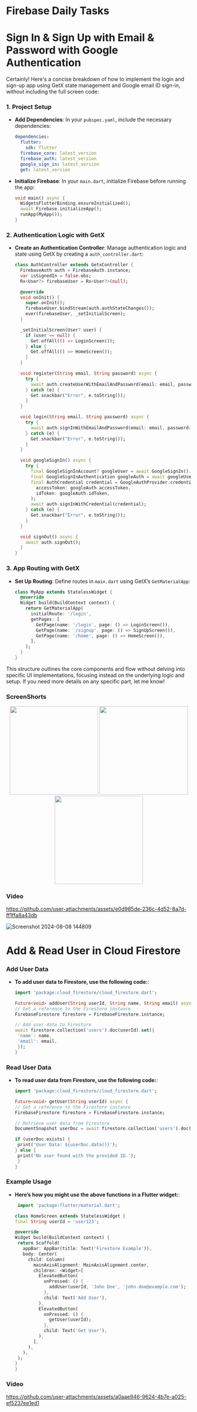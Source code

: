 # Firebase Daily Tasks

# Sign In & Sign Up with Email & Password with Google Authentication

Certainly! Here's a concise breakdown of how to implement the login and sign-up app using GetX state management and Google email ID sign-in, without including the full screen code:

### **1. Project Setup**
- **Add Dependencies**:
  In your `pubspec.yaml`, include the necessary dependencies:
  ```yaml
  dependencies:
    flutter:
      sdk: flutter
    firebase_core: latest_version
    firebase_auth: latest_version
    google_sign_in: latest_version
    get: latest_version
  ```

- **Initialize Firebase**:
  In your `main.dart`, initialize Firebase before running the app:
  ```dart
  void main() async {
    WidgetsFlutterBinding.ensureInitialized();
    await Firebase.initializeApp();
    runApp(MyApp());
  }
  ```

### **2. Authentication Logic with GetX**

- **Create an Authentication Controller**:
  Manage authentication logic and state using GetX by creating a `auth_controller.dart`:
  ```dart
  class AuthController extends GetxController {
    FirebaseAuth auth = FirebaseAuth.instance;
    var isSignedIn = false.obs;
    Rx<User?> firebaseUser = Rx<User?>(null);

    @override
    void onInit() {
      super.onInit();
      firebaseUser.bindStream(auth.authStateChanges());
      ever(firebaseUser, _setInitialScreen);
    }

    _setInitialScreen(User? user) {
      if (user == null) {
        Get.offAll(() => LoginScreen());
      } else {
        Get.offAll(() => HomeScreen());
      }
    }

    void register(String email, String password) async {
      try {
        await auth.createUserWithEmailAndPassword(email: email, password: password);
      } catch (e) {
        Get.snackbar("Error", e.toString());
      }
    }

    void login(String email, String password) async {
      try {
        await auth.signInWithEmailAndPassword(email: email, password: password);
      } catch (e) {
        Get.snackbar("Error", e.toString());
      }
    }

    void googleSignIn() async {
      try {
        final GoogleSignInAccount? googleUser = await GoogleSignIn().signIn();
        final GoogleSignInAuthentication googleAuth = await googleUser!.authentication;
        final AuthCredential credential = GoogleAuthProvider.credential(
          accessToken: googleAuth.accessToken,
          idToken: googleAuth.idToken,
        );
        await auth.signInWithCredential(credential);
      } catch (e) {
        Get.snackbar("Error", e.toString());
      }
    }

    void signOut() async {
      await auth.signOut();
    }
  }
  ```

### **3. App Routing with GetX**

- **Set Up Routing**:
  Define routes in `main.dart` using GetX’s `GetMaterialApp`:
  ```dart
  class MyApp extends StatelessWidget {
    @override
    Widget build(BuildContext context) {
      return GetMaterialApp(
        initialRoute: '/login',
        getPages: [
          GetPage(name: '/login', page: () => LoginScreen()),
          GetPage(name: '/signup', page: () => SignUpScreen()),
          GetPage(name: '/home', page: () => HomeScreen()),
        ],
      );
    }
  }
  ```

This structure outlines the core components and flow without delving into specific UI implementations, focusing instead on the underlying logic and setup. If you need more details on any specific part, let me know!

### ScreenShorts

<p align='center'>
  <img src='https://github.com/user-attachments/assets/13f46404-4351-4595-97c2-5c995a9c9302' width=240>
  <img src='https://github.com/user-attachments/assets/2ef51dc9-aba0-4d35-bd78-3ed2c24073f4' width=240>
  <img src='https://github.com/user-attachments/assets/e2efc0c2-b93c-47ac-a6ff-9127eeb86dd9' width=240>
</p>

### Video
https://github.com/user-attachments/assets/e0d985de-236c-4d52-8a7d-ff1ffa8a43db


![Screenshot 2024-08-08 144809](https://github.com/user-attachments/assets/266a3880-dc6f-4d08-9c90-2908db6339a5)


# Add & Read User in Cloud Firestore

### **Add User Data**

- **To add user data to Firestore, use the following code:**:
   ```dart
  import 'package:cloud_firestore/cloud_firestore.dart';

  Future<void> addUser(String userId, String name, String email) async {
  // Get a reference to the Firestore instance
  FirebaseFirestore firestore = FirebaseFirestore.instance;

  // Add user data to Firestore
  await firestore.collection('users').doc(userId).set({
    'name': name,
    'email': email,
    });
  }
  ```

### **Read User Data**

- **To read user data from Firestore, use the following code:**:
   ```dart
   import 'package:cloud_firestore/cloud_firestore.dart';

  Future<void> getUser(String userId) async {
  // Get a reference to the Firestore instance
  FirebaseFirestore firestore = FirebaseFirestore.instance;

  // Retrieve user data from Firestore
  DocumentSnapshot userDoc = await firestore.collection('users').doc(userId).get();

  if (userDoc.exists) {
    print('User Data: ${userDoc.data()}');
  } else {
    print('No user found with the provided ID.');
    }
  }
    ```

### **Example Usage**

- **Here’s how you might use the above functions in a Flutter widget:**:
   ```dart
    import 'package:flutter/material.dart';

  class HomeScreen extends StatelessWidget {
  final String userId = 'user123';

  @override
  Widget build(BuildContext context) {
    return Scaffold(
      appBar: AppBar(title: Text('Firestore Example')),
      body: Center(
        child: Column(
          mainAxisAlignment: MainAxisAlignment.center,
          children: <Widget>[
            ElevatedButton(
              onPressed: () {
                addUser(userId, 'John Doe', 'john.doe@example.com');
              },
              child: Text('Add User'),
            ),
            ElevatedButton(
              onPressed: () {
                getUser(userId);
              },
              child: Text('Get User'),
            ),
          ],
        ),
      ),
    );
   }
  }
  ```

### Video

https://github.com/user-attachments/assets/a0aae946-9624-4b7e-a025-ef5237ee1ed1























